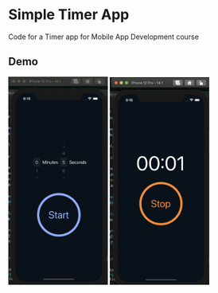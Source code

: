 # Simple Timer App

Code for a Timer app for Mobile App Development course

## Demo

<a href="url"><img src="https://github.com/andmina/Timer/blob/master/assets/Screen Shot 2021-03-10 at 6.16.44 PM.png" width="200" ></a>
<a href="url"><img src="https://github.com/andmina/Timer/blob/master/assets/Screen Shot 2021-03-10 at 6.16.49 PM.png" width="200" ></a>
